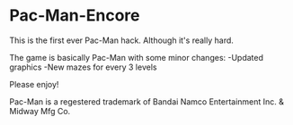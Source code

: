 # Pac-Man-Encore
This is the first ever Pac-Man hack. Although it's really hard.

The game is basically Pac-Man with some minor changes:
-Updated graphics
-New mazes for every 3 levels

Please enjoy!

Pac-Man is a regestered trademark of Bandai Namco Entertainment Inc. & Midway Mfg Co.
